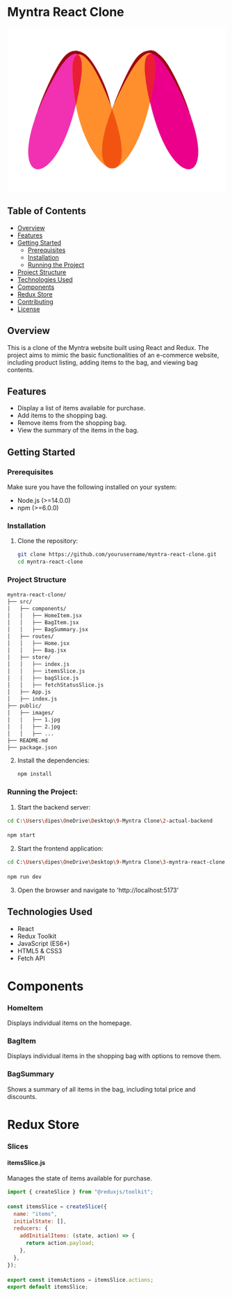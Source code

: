 # Myntra React Clone

![Myntra Logo](./3-myntra-react-clone/public/images/myntra_logo.webp)

## Table of Contents

- [Overview](#overview)
- [Features](#features)
- [Getting Started](#getting-started)
  - [Prerequisites](#prerequisites)
  - [Installation](#installation)
  - [Running the Project](#running-the-project)
- [Project Structure](#project-structure)
- [Technologies Used](#technologies-used)
- [Components](#components)
- [Redux Store](#redux-store)
- [Contributing](#contributing)
- [License](#license)

## Overview

This is a clone of the Myntra website built using React and Redux. The project aims to mimic the basic functionalities of an e-commerce website, including product listing, adding items to the bag, and viewing bag contents.

## Features

- Display a list of items available for purchase.
- Add items to the shopping bag.
- Remove items from the shopping bag.
- View the summary of the items in the bag.

## Getting Started

### Prerequisites

Make sure you have the following installed on your system:

- Node.js (>=14.0.0)
- npm (>=6.0.0)

### Installation

1. Clone the repository:
   ```bash
   git clone https://github.com/yourusername/myntra-react-clone.git
   cd myntra-react-clone
   ```

### Project Structure

```
myntra-react-clone/
├── src/
│   ├── components/
│   │   ├── HomeItem.jsx
│   │   ├── BagItem.jsx
│   │   ├── BagSummary.jsx
│   ├── routes/
│   │   ├── Home.jsx
│   │   ├── Bag.jsx
│   ├── store/
│   │   ├── index.js
│   │   ├── itemsSlice.js
│   │   ├── bagSlice.js
│   │   ├── fetchStatusSlice.js
│   ├── App.js
│   ├── index.js
├── public/
│   ├── images/
│   │   ├── 1.jpg
│   │   ├── 2.jpg
│   │   ├── ...
├── README.md
├── package.json

```

2. Install the dependencies:
   ```bash
   npm install
   ```

### Running the Project:

1. Start the backend server:

```bash
cd C:\Users\dipes\OneDrive\Desktop\9-Myntra Clone\2-actual-backend

npm start
```

2. Start the frontend application:

```bash
cd C:\Users\dipes\OneDrive\Desktop\9-Myntra Clone\3-myntra-react-clone

npm run dev
```

3. Open the browser and navigate to 'http://localhost:5173'

## Technologies Used

- React
- Redux Toolkit
- JavaScript (ES6+)
- HTML5 & CSS3
- Fetch API

# Components

### HomeItem

Displays individual items on the homepage.

### BagItem

Displays individual items in the shopping bag with options to remove them.

### BagSummary

Shows a summary of all items in the bag, including total price and discounts.

# Redux Store

### Slices

#### itemsSlice.js

Manages the state of items available for purchase.

```javascript
import { createSlice } from "@reduxjs/toolkit";

const itemsSlice = createSlice({
  name: "items",
  initialState: [],
  reducers: {
    addInitialItems: (state, action) => {
      return action.payload;
    },
  },
});

export const itemsActions = itemsSlice.actions;
export default itemsSlice;
```
